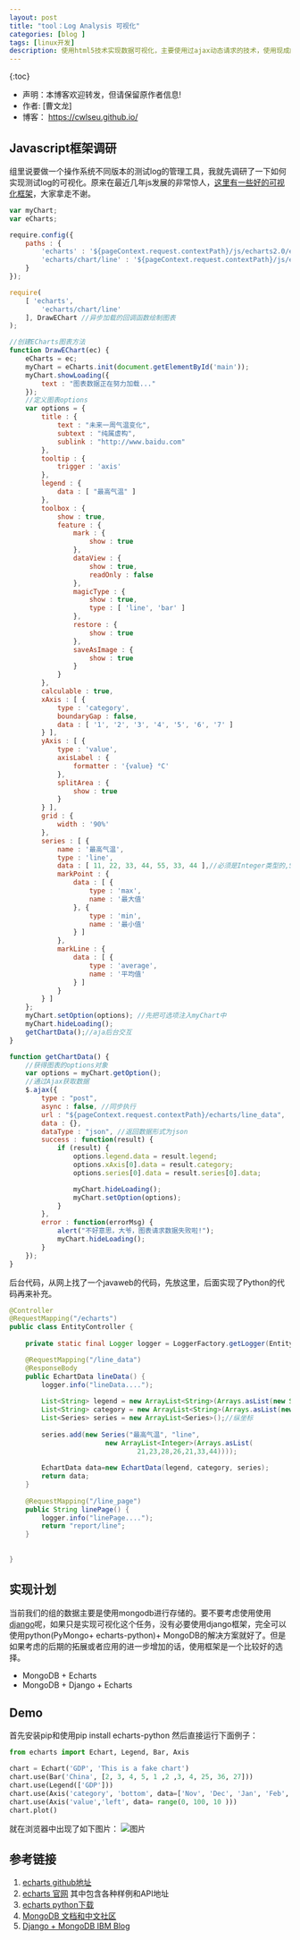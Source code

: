 ```yaml
---
layout: post
title: "tool：Log Analysis 可视化"
categories: [blog ]
tags: [linux开发]
description: 使用html5技术实现数据可视化，主要使用过ajax动态请求的技术，使用现成的数据可视化js框架echarts, 实现测试log的可视化。
---
```

{:toc}
- 声明：本博客欢迎转发，但请保留原作者信息!
- 作者: [曹文龙]
- 博客： <https://cwlseu.github.io/>

## Javascript框架调研

组里说要做一个操作系统不同版本的测试log的管理工具，我就先调研了一下如何实现测试log的可视化。原来在最近几年js发展的非常惊人，[这里有一些好的可视化框架](http://www.36dsj.com/archives/19522)，大家拿走不谢。

```js
var myChart;
var eCharts;

require.config({
	paths : {
		'echarts' : '${pageContext.request.contextPath}/js/echarts2.0/echarts' ,
		'echarts/chart/line' : '${pageContext.request.contextPath}/js/echarts2.0/echarts' //需要的组件
	}
});

require(
	[ 'echarts', 
		'echarts/chart/line'
	], DrawEChart //异步加载的回调函数绘制图表
);

//创建ECharts图表方法
function DrawEChart(ec) {
	eCharts = ec;
	myChart = eCharts.init(document.getElementById('main'));
	myChart.showLoading({
		text : "图表数据正在努力加载..."
	});
	//定义图表options
	var options = {
		title : {
			text : "未来一周气温变化",
			subtext : "纯属虚构",
			sublink : "http://www.baidu.com"
		},
		tooltip : {
			trigger : 'axis'
		},
		legend : {
			data : [ "最高气温" ]
		},
		toolbox : {
			show : true,
			feature : {
				mark : {
					show : true
				},
				dataView : {
					show : true,
					readOnly : false
				},
				magicType : {
					show : true,
					type : [ 'line', 'bar' ]
				},
				restore : {
					show : true
				},
				saveAsImage : {
					show : true
				}
			}
		},
		calculable : true,
		xAxis : [ {
			type : 'category',
			boundaryGap : false,
			data : [ '1', '2', '3', '4', '5', '6', '7' ]
		} ],
		yAxis : [ {
			type : 'value',
			axisLabel : {
				formatter : '{value} °C'
			},
			splitArea : {
				show : true
			}
		} ],
		grid : {
			width : '90%'
		},
		series : [ {
			name : '最高气温',
			type : 'line',
			data : [ 11, 22, 33, 44, 55, 33, 44 ],//必须是Integer类型的,String计算平均值会出错
			markPoint : {
				data : [ {
					type : 'max',
					name : '最大值'
				}, {
					type : 'min',
					name : '最小值'
				} ]
			},
			markLine : {
				data : [ {
					type : 'average',
					name : '平均值'
				} ]
			}
		} ]
	};
	myChart.setOption(options); //先把可选项注入myChart中
	myChart.hideLoading();
	getChartData();//aja后台交互 
}

function getChartData() {
	//获得图表的options对象
	var options = myChart.getOption();
	//通过Ajax获取数据
	$.ajax({
		type : "post",
		async : false, //同步执行
		url : "${pageContext.request.contextPath}/echarts/line_data",
		data : {},
		dataType : "json", //返回数据形式为json
		success : function(result) {
			if (result) {
				options.legend.data = result.legend;
				options.xAxis[0].data = result.category;
				options.series[0].data = result.series[0].data;

				myChart.hideLoading();
				myChart.setOption(options);
			}
		},
		error : function(errorMsg) {
			alert("不好意思，大爷，图表请求数据失败啦!");
			myChart.hideLoading();
		}
	});
}

```

后台代码，从网上找了一个javaweb的代码，先放这里，后面实现了Python的代码再来补充。

```java
@Controller
@RequestMapping("/echarts")
public class EntityController {
	
	private static final Logger logger = LoggerFactory.getLogger(EntityController.class);

	@RequestMapping("/line_data")
	@ResponseBody
	public EchartData lineData() {
		logger.info("lineData....");
		
		List<String> legend = new ArrayList<String>(Arrays.asList(new String[]{"最高气温"}));//数据分组
		List<String> category = new ArrayList<String>(Arrays.asList(new String []{"周一","周二","周三","周四","周五","周六","周日"}));//横坐标
		List<Series> series = new ArrayList<Series>();//纵坐标
		
		series.add(new Series("最高气温", "line", 
						new ArrayList<Integer>(Arrays.asList(
								21,23,28,26,21,33,44))));
		
		EchartData data=new EchartData(legend, category, series);
		return data;
	}
	
	@RequestMapping("/line_page")
	public String linePage() {
		logger.info("linePage....");
		return "report/line";
	}
	
	
}
```

## 实现计划
当前我们的组的数据主要是使用mongodb进行存储的。要不要考虑使用使用[django](http://www.ibm.com/developerworks/library/os-django-mongo/)呢，如果只是实现可视化这个任务，没有必要使用django框架，完全可以使用python(PyMongo+ echarts-python)+ MongoDB的解决方案就好了。但是如果考虑的后期的拓展或者应用的进一步增加的话，使用框架是一个比较好的选择。

* MongoDB + Echarts
* MongoDB + Django + Echarts

## Demo

首先安装pip和使用pip install echarts-python
然后直接运行下面例子：

```python
from echarts import Echart, Legend, Bar, Axis

chart = Echart('GDP', 'This is a fake chart')
chart.use(Bar('China', [2, 3, 4, 5, 1 ,2 ,3, 4, 25, 36, 27]))
chart.use(Legend(['GDP']))
chart.use(Axis('category', 'bottom', data=['Nov', 'Dec', 'Jan', 'Feb','March','April','Jun','Jul','Aug','Sep','Oct']))
chart.use(Axis('value','left', data= range(0, 100, 10 )))
chart.plot()
```
就在浏览器中出现了如下图片：
![图片](https://cwlseu.github.io/images/visualdata/bar.jpg)

## 参考链接

1. [echarts github地址](https://github.com/ecomfe/echarts)
2. [echarts 官网](http://echarts.baidu.com/index.html)
其中包含各种样例和API地址
3. [echarts python下载](https://github.com/yufeiminds/echarts-python)
4. [MongoDB 文档和中文社区](http://docs.mongoing.com/manual-zh/)
5. [Django + MongoDB IBM Blog](http://www.ibm.com/developerworks/library/os-django-mongo/)